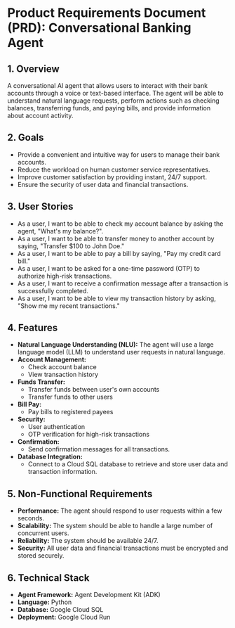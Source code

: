 # Product Requirements Document (PRD): Conversational Banking Agent

## 1. Overview
A conversational AI agent that allows users to interact with their bank accounts through a voice or text-based interface. The agent will be able to understand natural language requests, perform actions such as checking balances, transferring funds, and paying bills, and provide information about account activity.

## 2. Goals
*   Provide a convenient and intuitive way for users to manage their bank accounts.
*   Reduce the workload on human customer service representatives.
*   Improve customer satisfaction by providing instant, 24/7 support.
*   Ensure the security of user data and financial transactions.

## 3. User Stories
*   As a user, I want to be able to check my account balance by asking the agent, "What's my balance?".
*   As a user, I want to be able to transfer money to another account by saying, "Transfer $100 to John Doe."
*   As a user, I want to be able to pay a bill by saying, "Pay my credit card bill."
*   As a user, I want to be asked for a one-time password (OTP) to authorize high-risk transactions.
*   As a user, I want to receive a confirmation message after a transaction is successfully completed.
*   As a user, I want to be able to view my transaction history by asking, "Show me my recent transactions."

## 4. Features
*   **Natural Language Understanding (NLU):** The agent will use a large language model (LLM) to understand user requests in natural language.
*   **Account Management:**
    *   Check account balance
    *   View transaction history
*   **Funds Transfer:**
    *   Transfer funds between user's own accounts
    *   Transfer funds to other users
*   **Bill Pay:**
    *   Pay bills to registered payees
*   **Security:**
    *   User authentication
    *   OTP verification for high-risk transactions
*   **Confirmation:**
    *   Send confirmation messages for all transactions.
*   **Database Integration:**
    *   Connect to a Cloud SQL database to retrieve and store user data and transaction information.

## 5. Non-Functional Requirements
*   **Performance:** The agent should respond to user requests within a few seconds.
*   **Scalability:** The system should be able to handle a large number of concurrent users.
*   **Reliability:** The system should be available 24/7.
*   **Security:** All user data and financial transactions must be encrypted and stored securely.

## 6. Technical Stack
*   **Agent Framework:** Agent Development Kit (ADK)
*   **Language:** Python
*   **Database:** Google Cloud SQL
*   **Deployment:** Google Cloud Run
